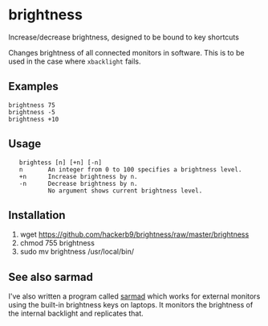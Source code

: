# brightness
Increase/decrease brightness, designed to be bound to key shortcuts 

Changes brightness of all connected monitors in software. This is to be used in the case where `xbacklight` fails. 

## Examples
    brightness 75
    brightness -5
    brightness +10

## Usage
       brightess [n] [+n] [-n]
       n       An integer from 0 to 100 specifies a brightness level.
       +n      Increase brightness by n.
       -n      Decrease brightness by n.
               No argument shows current brightness level.
## Installation

1. wget https://github.com/hackerb9/brightness/raw/master/brightness
1. chmod 755 brightness
1. sudo mv brightness /usr/local/bin/

## See also sarmad

I've also written a program called [sarmad](https://github.com/hackerb9/sarmad) which works for external monitors using the built-in brightness keys on laptops. It monitors the brightness of the internal backlight and replicates that. 
